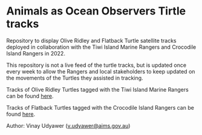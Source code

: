 # Animals as Ocean Observers Tirtle tracks
Repository to display Olive Ridley and Flatback Turtle satellite tracks deployed in collaboration with the Tiwi Island Marine Rangers and Crocodile Island Rangers in 2022.

This repository is not a live feed of the turtle tracks, but is updated once every week to allow the Rangers and local stakeholders to keep updated on the movements of the Turtles they assisted in tracking. 

Tracks of Olive Ridley Turtles tagged with the Tiwi Island Marine Rangers can be found [here](https://vinayudyawer.github.io/TurtleANIBOS/).

Tracks of Flatback Turtles tagged with the Crocodile Island Rangers can be found [here](https://vinayudyawer.github.io/TurtleANIBOS/).


Author: Vinay Udyawer (v.udyawer@aims.gov.au)
